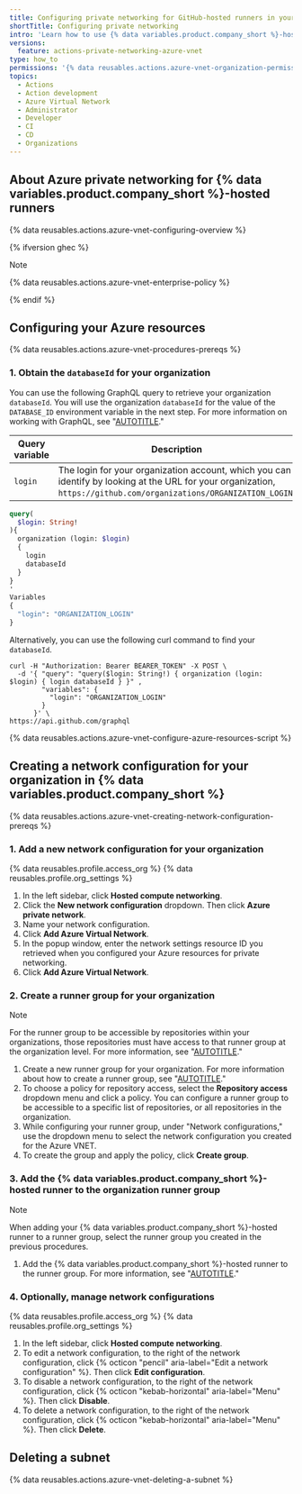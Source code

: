 ```yaml
---
title: Configuring private networking for GitHub-hosted runners in your organization
shortTitle: Configuring private networking
intro: 'Learn how to use {% data variables.product.company_short %}-hosted runners with an Azure private network in your organization.'
versions:
  feature: actions-private-networking-azure-vnet
type: how_to
permissions: '{% data reusables.actions.azure-vnet-organization-permissions %}'
topics:
  - Actions
  - Action development
  - Azure Virtual Network
  - Administrator
  - Developer
  - CI
  - CD
  - Organizations
---
```


## About Azure private networking for {% data variables.product.company_short %}-hosted runners

{% data reusables.actions.azure-vnet-configuring-overview %}

{% ifversion ghec %}

> [!NOTE]
> {% data reusables.actions.azure-vnet-enterprise-policy %}

{% endif %}

## Configuring your Azure resources

{% data reusables.actions.azure-vnet-procedures-prereqs %}

### 1. Obtain the `databaseId` for your organization

You can use the following GraphQL query to retrieve your organization `databaseId`. You will use the organization `databaseId` for the value of the `DATABASE_ID` environment variable in the next step. For more information on working with GraphQL, see "[AUTOTITLE](/graphql/guides/forming-calls-with-graphql)."

| Query variable | Description |
|----|----|
| `login` | The login for your organization account, which you can identify by looking at the URL for your organization, `https://github.com/organizations/ORGANIZATION_LOGIN`.

```graphql
query(
  $login: String!
){
  organization (login: $login)
  {
    login
    databaseId
  }
}
'
Variables
{
  "login": "ORGANIZATION_LOGIN"
}
```

Alternatively, you can use the following curl command to find your `databaseId`.

```shell copy
curl -H "Authorization: Bearer BEARER_TOKEN" -X POST \
  -d '{ "query": "query($login: String!) { organization (login: $login) { login databaseId } }" ,
        "variables": {
          "login": "ORGANIZATION_LOGIN"
        }
      }' \
https://api.github.com/graphql
```

{% data reusables.actions.azure-vnet-configure-azure-resources-script %}

## Creating a network configuration for your organization in {% data variables.product.company_short %}

{% data reusables.actions.azure-vnet-creating-network-configuration-prereqs %}

### 1. Add a new network configuration for your organization

{% data reusables.profile.access_org %}
{% data reusables.profile.org_settings %}
1. In the left sidebar, click **Hosted compute networking**.
1. Click the **New network configuration** dropdown. Then click **Azure private network**.
1. Name your network configuration.
1. Click **Add Azure Virtual Network**.
1. In the popup window, enter the network settings resource ID you retrieved when you configured your Azure resources for private networking.
1. Click **Add Azure Virtual Network**.

### 2. Create a runner group for your organization

> [!NOTE]
> For the runner group to be accessible by repositories within your organizations, those repositories must have access to that runner group at the organization level. For more information, see "[AUTOTITLE](/actions/using-github-hosted-runners/controlling-access-to-larger-runners#changing-which-repositories-can-access-a-runner-group)."

1. Create a new runner group for your organization. For more information about how to create a runner group, see "[AUTOTITLE](/actions/using-github-hosted-runners/about-larger-runners/controlling-access-to-larger-runners#creating-a-runner-group-for-an-organization)."
1. To choose a policy for repository access, select the **Repository access** dropdown menu and click a policy. You can configure a runner group to be accessible to a specific list of repositories, or all repositories in the organization.
1. While configuring your runner group, under "Network configurations," use the dropdown menu to select the network configuration you created for the Azure VNET.
1. To create the group and apply the policy, click **Create group**.

### 3. Add the {% data variables.product.company_short %}-hosted runner to the organization runner group

> [!NOTE]
> When adding your {% data variables.product.company_short %}-hosted runner to a runner group, select the runner group you created in the previous procedures.

1. Add the {% data variables.product.company_short %}-hosted runner to the runner group. For more information, see "[AUTOTITLE](/actions/using-github-hosted-runners/about-larger-runners/managing-larger-runners#adding-a-larger-runner-to-an-organization)."

### 4. Optionally, manage network configurations

{% data reusables.profile.access_org %}
{% data reusables.profile.org_settings %}
1. In the left sidebar, click **Hosted compute networking**.
1. To edit a network configuration, to the right of the network configuration, click {% octicon "pencil" aria-label="Edit a network configuration" %}. Then click **Edit configuration**.
1. To disable a network configuration, to the right of the network configuration, click {% octicon "kebab-horizontal" aria-label="Menu" %}. Then click **Disable**.
1. To delete a network configuration, to the right of the network configuration, click {% octicon "kebab-horizontal" aria-label="Menu" %}. Then click **Delete**.

## Deleting a subnet

{% data reusables.actions.azure-vnet-deleting-a-subnet %}
